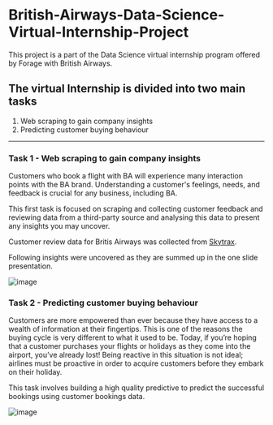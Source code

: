 # British-Airways-Data-Science-Virtual-Internship-Project

This project is a part of the Data Science virtual internship program offered by Forage with British Airways. 

## The virtual Internship is divided into two main tasks 

1. Web scraping to gain company insights
2. Predicting customer buying behaviour

<hr>

### Task 1 - Web scraping to gain company insights

Customers who book a flight with BA will experience many interaction points with the BA brand. Understanding a customer's feelings, needs, and feedback is crucial for any business, including BA.

This first task is focused on scraping and collecting customer feedback and reviewing data from a third-party source and analysing this data to present any insights you may uncover.

Customer review data for Britis Airways was collected from [Skytrax](https://www.airlinequality.com/airline-reviews/british-airways).

Following insights were uncovered as they are summed up in the one slide presentation.

![image](https://user-images.githubusercontent.com/89634505/201470985-159e17d2-605d-46c1-a9f1-8d0cdd147245.png)

### Task 2 - Predicting customer buying behaviour

Customers are more empowered than ever because they have access to a wealth of information at their fingertips. This is one of the reasons the buying cycle is very different to what it used to be. Today, if you’re hoping that a customer purchases your flights or holidays as they come into the airport, you’ve already lost! Being reactive in this situation is not ideal; airlines must be proactive in order to acquire customers before they embark on their holiday.

This task involves building a high quality predictive to predict the successful bookings using customer bookings data.

![image](https://user-images.githubusercontent.com/89634505/201471191-cdd85024-1691-4136-b9f8-b4b1d8d42f72.png)
